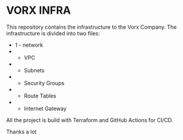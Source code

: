# VORX INFRA    

This repository contains the infrastructure to the Vorx Company.
The infrastructure is divided into two files:
- 1 - network
- - VPC
- - Subnets
- - Security Groups
- - Route Tables
- - Internet Gateway

All the project is build with Terraform and GitHub Actions for CI/CD.

Thanks a lot